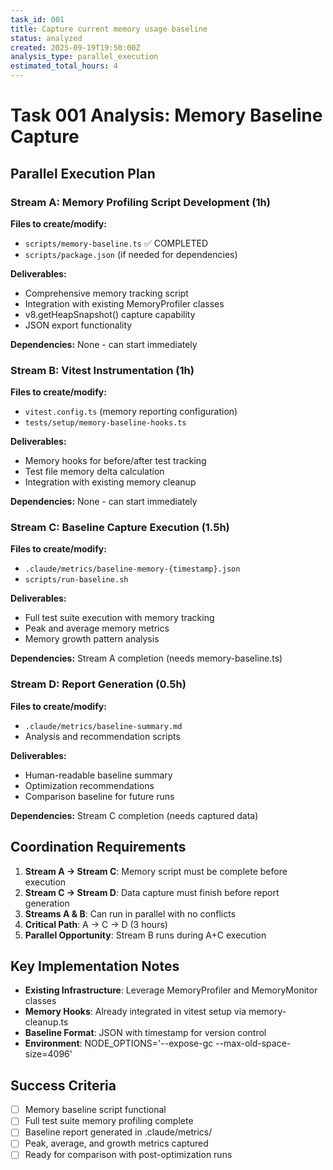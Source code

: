 ```yaml
---
task_id: 001
title: Capture current memory usage baseline
status: analyzed
created: 2025-09-19T19:50:00Z
analysis_type: parallel_execution
estimated_total_hours: 4
---
```


# Task 001 Analysis: Memory Baseline Capture

## Parallel Execution Plan

### Stream A: Memory Profiling Script Development (1h)

**Files to create/modify:**

- `scripts/memory-baseline.ts` ✅ COMPLETED
- `scripts/package.json` (if needed for dependencies)

**Deliverables:**

- Comprehensive memory tracking script
- Integration with existing MemoryProfiler classes
- v8.getHeapSnapshot() capture capability
- JSON export functionality

**Dependencies:** None - can start immediately

### Stream B: Vitest Instrumentation (1h)

**Files to create/modify:**

- `vitest.config.ts` (memory reporting configuration)
- `tests/setup/memory-baseline-hooks.ts`

**Deliverables:**

- Memory hooks for before/after test tracking
- Test file memory delta calculation
- Integration with existing memory cleanup

**Dependencies:** None - can start immediately

### Stream C: Baseline Capture Execution (1.5h)

**Files to create/modify:**

- `.claude/metrics/baseline-memory-{timestamp}.json`
- `scripts/run-baseline.sh`

**Deliverables:**

- Full test suite execution with memory tracking
- Peak and average memory metrics
- Memory growth pattern analysis

**Dependencies:** Stream A completion (needs memory-baseline.ts)

### Stream D: Report Generation (0.5h)

**Files to create/modify:**

- `.claude/metrics/baseline-summary.md`
- Analysis and recommendation scripts

**Deliverables:**

- Human-readable baseline summary
- Optimization recommendations
- Comparison baseline for future runs

**Dependencies:** Stream C completion (needs captured data)

## Coordination Requirements

1. **Stream A → Stream C**: Memory script must be complete before execution
2. **Stream C → Stream D**: Data capture must finish before report generation
3. **Streams A & B**: Can run in parallel with no conflicts
4. **Critical Path**: A → C → D (3 hours)
5. **Parallel Opportunity**: Stream B runs during A+C execution

## Key Implementation Notes

- **Existing Infrastructure**: Leverage MemoryProfiler and MemoryMonitor classes
- **Memory Hooks**: Already integrated in vitest setup via memory-cleanup.ts
- **Baseline Format**: JSON with timestamp for version control
- **Environment**: NODE_OPTIONS='--expose-gc --max-old-space-size=4096'

## Success Criteria

- [ ] Memory baseline script functional
- [ ] Full test suite memory profiling complete
- [ ] Baseline report generated in .claude/metrics/
- [ ] Peak, average, and growth metrics captured
- [ ] Ready for comparison with post-optimization runs
